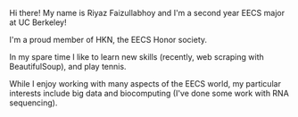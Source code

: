 Hi there! My name is Riyaz Faizullabhoy and I'm a second year EECS major at UC Berkeley!

I'm a proud member of HKN, the EECS Honor society.

In my spare time I like to learn new skills (recently, web scraping with BeautifulSoup), and play tennis.

While I enjoy working with many aspects of the EECS world, my particular interests include big data and biocomputing (I've done some work with RNA sequencing).
